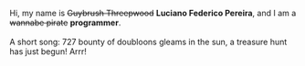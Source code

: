 Hi, my name is ~~Guybrush Threepwood~~ **Luciano Federico Pereira**, and I am a ~~wannabe pirate~~ **programmer**.<br><br>A short song: 727 bounty of doubloons gleams in the sun, a treasure hunt has just begun! Arrr!
